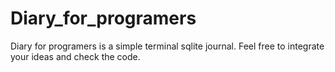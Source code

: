 # Diary_for_programers
Diary for programers is a simple terminal sqlite journal.
Feel free to integrate your ideas and check the code.
